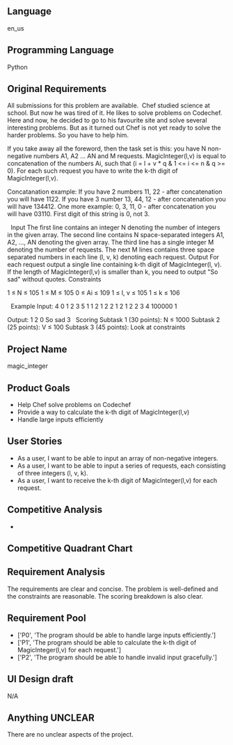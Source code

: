 ## Language

en_us

## Programming Language

Python

## Original Requirements

All submissions for this problem are available. 
Chef studied science at school. But now he was tired of it. He likes to solve problems on Codechef. Here and now, he decided to go to his favourite site and solve several interesting problems. But as it turned out Chef is not yet ready to solve the harder problems. So you have to help him.

If you take away all the foreword, then the task set is this: you have N non-negative numbers A1, A2 ... AN and M requests. MagicInteger(l,v) is equal to concatenation of the numbers Ai, such that (i = l + v * q & 1 <= i <= n & q >= 0). For each such request you have to write the k-th digit of MagicInteger(l,v).

Concatanation example:
If you have 2 numbers 11, 22 - after concatenation you will have 1122.
If you have 3 number 13, 44, 12 - after concatenation you will have 134412.
One more example: 0, 3, 11, 0 - after concatenation you will have 03110. First digit of this string is 0, not 3.

 
Input
The first line contains an integer N denoting the number of integers in the given array. The second line contains N space-separated integers A1, A2, ..., AN denoting the given array. The third line has a single integer M denoting the number of requests. The next M lines contains three space separated numbers in each line (l, v, k) denoting each request. 
Output
For each request output a single line containing k-th digit of MagicInteger(l, v). If the length of MagicInteger(l,v) is smaller than k, you need to output "So sad" without quotes.
Constraints

1 ≤ N ≤ 105
1 ≤ M ≤ 105
0 ≤ Ai ≤ 109
1 ≤ l, v ≤ 105
1 ≤ k ≤ 106

 
Example
Input:
4
0 1 2 3
5
1 1 2
1 2 2
1 2 1
2 2 3
4 100000 1

Output:
1
2
0
So sad
3
 
Scoring
Subtask 1 (30 points): N ≤ 1000
Subtask 2 (25 points): V ≤ 100
Subtask 3 (45 points):  Look at constraints  

## Project Name

magic_integer

## Product Goals

- Help Chef solve problems on Codechef
- Provide a way to calculate the k-th digit of MagicInteger(l,v)
- Handle large inputs efficiently

## User Stories

- As a user, I want to be able to input an array of non-negative integers.
- As a user, I want to be able to input a series of requests, each consisting of three integers (l, v, k).
- As a user, I want to receive the k-th digit of MagicInteger(l,v) for each request.

## Competitive Analysis

- 

## Competitive Quadrant Chart



## Requirement Analysis

The requirements are clear and concise. The problem is well-defined and the constraints are reasonable. The scoring breakdown is also clear.

## Requirement Pool

- ['P0', 'The program should be able to handle large inputs efficiently.']
- ['P1', 'The program should be able to calculate the k-th digit of MagicInteger(l,v) for each request.']
- ['P2', 'The program should be able to handle invalid input gracefully.']

## UI Design draft

N/A

## Anything UNCLEAR

There are no unclear aspects of the project.

